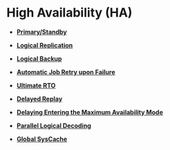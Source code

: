 # High Availability \(HA\)<a name="EN-US_TOPIC_0000001105075488"></a>

-   **[Primary/Standby](primary-standby.md)**  

-   **[Logical Replication](logical-replication.md)**  

-   **[Logical Backup](logical-backup.md)**  

-   **[Automatic Job Retry upon Failure](automatic-job-retry-upon-failure.md)**  

-   **[Ultimate RTO](ultimate-rto.md)**  

-   **[Delayed Replay](delayed-replay.md)**  

-   **[Delaying Entering the Maximum Availability Mode](delaying-entering-the-maximum-availability-mode.md)**  

-   **[Parallel Logical Decoding](parallel-logical-decoding.md)**  

-   **[Global SysCache](global-syscache.md)**  


